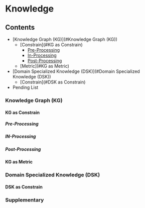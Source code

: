 # Knowledge
## Contents
* [Knowledge Graph (KG)](#Knowledge Graph (KG))
    * [Constrain](#KG as Constrain)
      - [Pre-Processing](#Pre-Processing)
      - [In-Processing](#In-Processing)
      - [Post-Processing](#Post-Processing)
    * [Metric](#KG as Metric)
* [Domain Specialized Knowledge (DSK)](#Domain Specialized Knowledge (DSK))
    * [Constrain](#DSK as Constrain)
* Pending List




### Knowledge Graph (KG)

#### KG as Constrain

##### Pre-Processing
##### IN-Processing
##### Post-Processing

#### KG as Metric

### Domain Specialized Knowledge (DSK)
#### DSK as Constrain

### Supplementary
